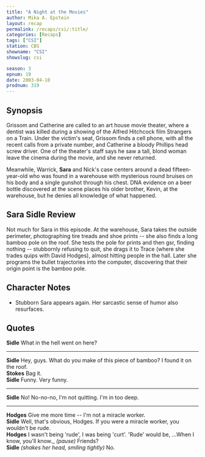 ```yaml
---
title: "A Night at the Movies"
author: Mika A. Epstein
layout: recap
permalink: /recaps/csi/:title/
categories: [Recaps]
tags: ["CSI"]
station: CBS
showname: "CSI"
showslug: csi

season: 3
epnum: 19  
date: 2003-04-10
prodnum: 319  
---
```


## Synopsis

Grissom and Catherine are called to an art house movie theater, where a dentist was killed during a showing of the Alfred Hitchcock film Strangers on a Train. Under the victim's seat, Grissom finds a cell phone, with all the recent calls from a private number, and Catherine a bloody Phillips head screw driver. One of the theater's staff says he saw a tall, blond woman leave the cinema during the movie, and she never returned.

Meanwhile, Warrick, **Sara** and Nick's case centers around a dead fifteen-year-old who was found in a warehouse with mysterious round bruises on his body and a single gunshot through his chest. DNA evidence on a beer bottle discovered at the scene places his older brother, Kevin, at the warehouse, but he denies all knowledge of what happened.

## Sara Sidle Review

Not much for Sara in this episode. At the warehouse, Sara takes the outside perimeter, photographing tire treads and shoe prints -- she also finds a long bamboo pole on the roof. She tests the pole for prints and then gsr, finding nothing -- stubbornly refusing to quit, she drags it to Trace (where she trades quips with David Hodges), almost hitting people in the hall. Later she programs the bullet trajectories into the computer, discovering that their origin point is the bamboo pole.

## Character Notes

* Stubborn Sara appears again. Her sarcastic sense of humor also resurfaces.

## Quotes

**Sidle** What in the hell went on here?  

- - -

**Sidle** Hey, guys. What do you make of this piece of bamboo? I found it on the roof.  
**Stokes** Bag it.  
**Sidle** Funny. Very funny.  

- - -

**Sidle** No! No-no-no, I'm not quitting. I'm in too deep.
  

- - -

**Hodges** Give me more time -- I'm not a miracle worker.  
**Sidle** Well, that's obvious, Hodges. If you were a miracle worker, you wouldn't be rude.  
**Hodges** I wasn't being 'rude', I was being 'curt'. 'Rude' would be, ...When I know, you'll know._ _(pause)_ Friends?  
**Sidle** _(shakes her head, smiling tightly)_ No.

